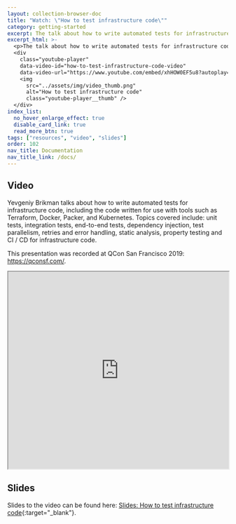 ```yaml
---
layout: collection-browser-doc
title: "Watch: \"How to test infrastructure code\""
category: getting-started
excerpt: The talk about how to write automated tests for infrastructure code, including the code written for use with tools such as Terraform, Docker, Packer, and Kubernetes.
excerpt_html: >-
  <p>The talk about how to write automated tests for infrastructure code, including the code written for use with tools such as Terraform, Docker, Packer, and Kubernetes.</p>
  <div
    class="youtube-player"
    data-video-id="how-to-test-infrastructure-code-video"
    data-video-url="https://www.youtube.com/embed/xhHOW0EF5u8?autoplay=1">
    <img
      src="../assets/img/video_thumb.png"
      alt="How to test infrastructure code"
      class="youtube-player__thumb" />
  </div>
index_list:
  no_hover_enlarge_effect: true
  disable_card_link: true
  read_more_btn: true
tags: ["resources", "video", "slides"]
order: 102
nav_title: Documentation
nav_title_link: /docs/
---
```


## Video

Yevgeniy Brikman talks about how to write automated tests for infrastructure code, including the code written for use with tools such as Terraform, Docker, Packer, and Kubernetes. Topics covered include: unit tests, integration tests, end-to-end tests, dependency injection, test parallelism, retries and error handling, static analysis, property testing and CI / CD for infrastructure code.

This presentation was recorded at QCon San Francisco 2019: https://qconsf.com/.

<iframe width="100%" height="450" allowfullscreen src="https://www.youtube.com/embed/xhHOW0EF5u8"></iframe>

## Slides

Slides to the video can be found here: [Slides: How to test infrastructure code](https://www.slideshare.net/brikis98/how-to-test-infrastructure-code-automated-testing-for-terraform-kubernetes-docker-packer-and-more){:target="_blank"}.
